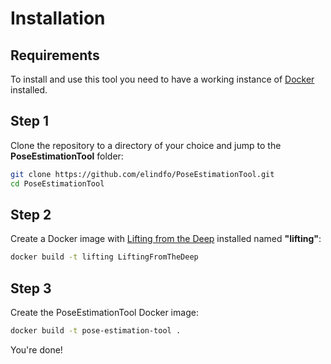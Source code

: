 [Docker]: https://www.docker.com/
[Lifting from the Deep]: https://github.com/DenisTome/Lifting-from-the-Deep-release

# Installation
## Requirements

To install and use this tool you need to have a working instance of [Docker] installed.


## Step 1
Clone the repository to a directory of your choice and jump to the **PoseEstimationTool** folder:

```bash 
git clone https://github.com/elindfo/PoseEstimationTool.git
cd PoseEstimationTool
```

## Step 2
Create a Docker image with [Lifting from the Deep] installed named **"lifting"**: 

```bash
docker build -t lifting LiftingFromTheDeep
```

## Step 3
Create the PoseEstimationTool Docker image:

```bash
docker build -t pose-estimation-tool .
```

You're done!